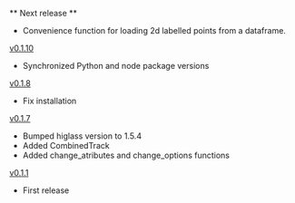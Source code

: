 ** Next release **

 - Convenience function for loading 2d labelled points from a dataframe.
 
[v0.1.10](https://github.com/higlass/higlass-python/compare/v0.1.8...v0.1.10)

- Synchronized Python and node package versions

[v0.1.8](https://github.com/higlass/higlass-python/compare/v0.1.7...v0.1.8)

- Fix installation

[v0.1.7](https://github.com/higlass/higlass-python/compare/v0.1.1...v0.1.7)

- Bumped higlass version to 1.5.4
- Added CombinedTrack
- Added change_atributes and change_options functions

[v0.1.1](https://github.com/higlass/higlass-python/releases/tag/v0.1.1) 

- First release
